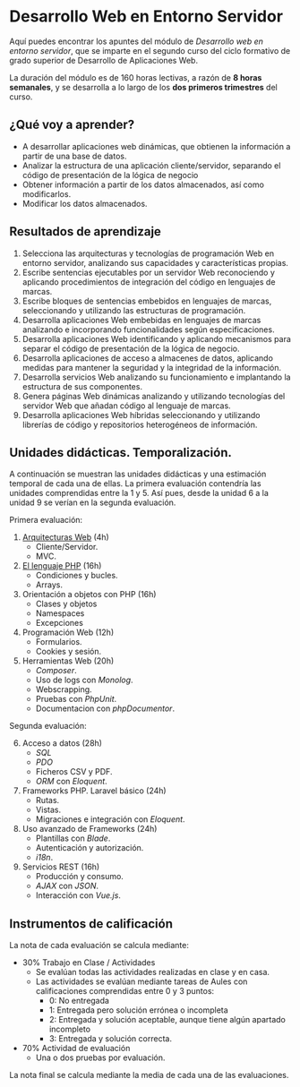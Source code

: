 # Desarrollo Web en Entorno Servidor

Aquí puedes encontrar los apuntes del módulo de *Desarrollo web en entorno servidor*, que se imparte en el segundo curso del ciclo formativo de grado superior de Desarrollo de Aplicaciones Web.

La duración del módulo es de 160 horas lectivas, a razón de **8 horas semanales**, y se desarrolla a lo largo de los **dos primeros trimestres** del curso.

## ¿Qué voy a aprender?

* A desarrollar aplicaciones web dinámicas, que obtienen la información a partir de una base de datos.
* Analizar la estructura de una aplicación cliente/servidor, separando el código de presentación de la lógica de negocio
* Obtener información a partir de los datos almacenados, así como modificarlos.
* Modificar los datos almacenados.

## Resultados de aprendizaje

1. Selecciona las arquitecturas y tecnologías de programación Web en entorno servidor, analizando sus capacidades y características propias.
2. Escribe sentencias ejecutables por un servidor Web reconociendo y aplicando procedimientos de integración del código en lenguajes de marcas.
3. Escribe bloques de sentencias embebidos en lenguajes de marcas, seleccionando y utilizando las estructuras de programación.
4. Desarrolla aplicaciones Web embebidas en lenguajes de marcas analizando e incorporando funcionalidades según especificaciones.
5. Desarrolla aplicaciones Web identificando y aplicando mecanismos para separar el código de presentación de la lógica de negocio.
6. Desarrolla aplicaciones de acceso a almacenes de datos, aplicando medidas para mantener la seguridad y la integridad de la información.
7. Desarrolla servicios Web analizando su funcionamiento e implantando la estructura de sus componentes.
8. Genera páginas Web dinámicas analizando y utilizando tecnologías del servidor Web que añadan código al lenguaje de marcas.
9. Desarrolla aplicaciones Web híbridas seleccionando y utilizando librerías de código y repositorios heterogéneos de información.

## Unidades didácticas. Temporalización.

A continuación se muestran las unidades didácticas y una estimación temporal de cada una de ellas.
La primera evaluación contendría las unidades comprendidas entre la 1 y 5. Así pues, desde la unidad 6 a la unidad 9 se verían en la segunda evaluación.

Primera evaluación:

1. [Arquitecturas Web](01arquitecturas.md) (4h)
    * Cliente/Servidor.
    * MVC.
2. [El lenguaje PHP](02php.md) (16h)
    * Condiciones y bucles.
    * Arrays.
3. Orientación a objetos con PHP (16h)
    * Clases y objetos
    * Namespaces
    * Excepciones
4. Programación Web (12h)
    * Formularios.
    * Cookies y sesión.
5. Herramientas Web (20h)
    * *Composer*.
    * Uso de logs con *Monolog*.
    * Webscrapping.
    * Pruebas con *PhpUnit*.
    * Documentacion con *phpDocumentor*.

Segunda evaluación:

6. Acceso a datos (28h)
    * *SQL*
    * *PDO*
    * Ficheros CSV y PDF.
    * *ORM* con *Eloquent*.
7. Frameworks PHP. Laravel básico (24h)
    * Rutas.
    * Vistas.
    * Migraciones e integración con *Eloquent*.
8. Uso avanzado de Frameworks (24h)
    * Plantillas con *Blade*.
    * Autenticación y autorización.
    * *i18n*.
9. Servicios REST (16h)
    * Producción y consumo.
    * *AJAX* con *JSON*.
    * Interacción con *Vue.js*.

## Instrumentos de calificación

La nota de cada evaluación se calcula mediante:

* 30% Trabajo en Clase / Actividades
    * Se evalúan todas las actividades realizadas en clase y en casa.
    * Las actividades se evalúan mediante tareas de Aules con calificaciones comprendidas entre 0 y 3 puntos:
        * 0: No entregada
        * 1: Entregada pero solución errónea o incompleta
        * 2: Entregada y solución aceptable, aunque tiene algún apartado incompleto
        * 3: Entregada y solución correcta.
* 70% Actividad de evaluación
    * Una o dos pruebas por evaluación.

La nota final se calcula mediante la media de cada una de las evaluaciones.
